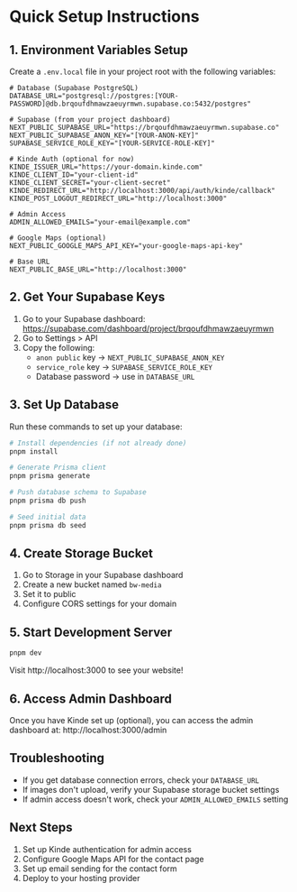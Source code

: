 # Quick Setup Instructions

## 1. Environment Variables Setup

Create a `.env.local` file in your project root with the following variables:

```env
# Database (Supabase PostgreSQL)
DATABASE_URL="postgresql://postgres:[YOUR-PASSWORD]@db.brqoufdhmawzaeuyrmwn.supabase.co:5432/postgres"

# Supabase (from your project dashboard)
NEXT_PUBLIC_SUPABASE_URL="https://brqoufdhmawzaeuyrmwn.supabase.co"
NEXT_PUBLIC_SUPABASE_ANON_KEY="[YOUR-ANON-KEY]"
SUPABASE_SERVICE_ROLE_KEY="[YOUR-SERVICE-ROLE-KEY]"

# Kinde Auth (optional for now)
KINDE_ISSUER_URL="https://your-domain.kinde.com"
KINDE_CLIENT_ID="your-client-id"
KINDE_CLIENT_SECRET="your-client-secret"
KINDE_REDIRECT_URL="http://localhost:3000/api/auth/kinde/callback"
KINDE_POST_LOGOUT_REDIRECT_URL="http://localhost:3000"

# Admin Access
ADMIN_ALLOWED_EMAILS="your-email@example.com"

# Google Maps (optional)
NEXT_PUBLIC_GOOGLE_MAPS_API_KEY="your-google-maps-api-key"

# Base URL
NEXT_PUBLIC_BASE_URL="http://localhost:3000"
```

## 2. Get Your Supabase Keys

1. Go to your Supabase dashboard: https://supabase.com/dashboard/project/brqoufdhmawzaeuyrmwn
2. Go to Settings > API
3. Copy the following:
   - `anon public` key → `NEXT_PUBLIC_SUPABASE_ANON_KEY`
   - `service_role` key → `SUPABASE_SERVICE_ROLE_KEY`
   - Database password → use in `DATABASE_URL`

## 3. Set Up Database

Run these commands to set up your database:

```bash
# Install dependencies (if not already done)
pnpm install

# Generate Prisma client
pnpm prisma generate

# Push database schema to Supabase
pnpm prisma db push

# Seed initial data
pnpm prisma db seed
```

## 4. Create Storage Bucket

1. Go to Storage in your Supabase dashboard
2. Create a new bucket named `bw-media`
3. Set it to public
4. Configure CORS settings for your domain

## 5. Start Development Server

```bash
pnpm dev
```

Visit http://localhost:3000 to see your website!

## 6. Access Admin Dashboard

Once you have Kinde set up (optional), you can access the admin dashboard at:
http://localhost:3000/admin

## Troubleshooting

- If you get database connection errors, check your `DATABASE_URL`
- If images don't upload, verify your Supabase storage bucket settings
- If admin access doesn't work, check your `ADMIN_ALLOWED_EMAILS` setting

## Next Steps

1. Set up Kinde authentication for admin access
2. Configure Google Maps API for the contact page
3. Set up email sending for the contact form
4. Deploy to your hosting provider



